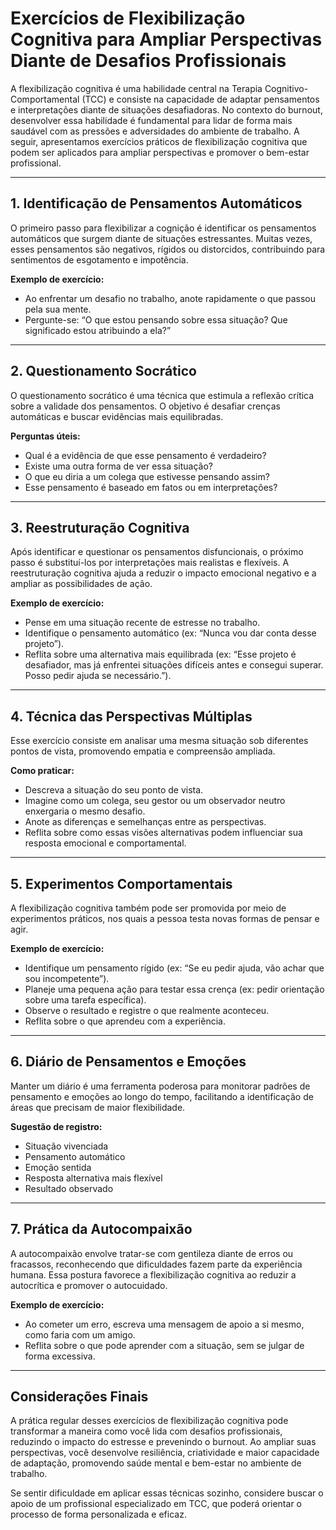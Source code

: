 
# Exercícios de Flexibilização Cognitiva para Ampliar Perspectivas Diante de Desafios Profissionais

A flexibilização cognitiva é uma habilidade central na Terapia Cognitivo-Comportamental (TCC) e consiste na capacidade de adaptar pensamentos e interpretações diante de situações desafiadoras. No contexto do burnout, desenvolver essa habilidade é fundamental para lidar de forma mais saudável com as pressões e adversidades do ambiente de trabalho. A seguir, apresentamos exercícios práticos de flexibilização cognitiva que podem ser aplicados para ampliar perspectivas e promover o bem-estar profissional.

---

## 1. Identificação de Pensamentos Automáticos

O primeiro passo para flexibilizar a cognição é identificar os pensamentos automáticos que surgem diante de situações estressantes. Muitas vezes, esses pensamentos são negativos, rígidos ou distorcidos, contribuindo para sentimentos de esgotamento e impotência.

**Exemplo de exercício:**
- Ao enfrentar um desafio no trabalho, anote rapidamente o que passou pela sua mente.
- Pergunte-se: “O que estou pensando sobre essa situação? Que significado estou atribuindo a ela?”

---

## 2. Questionamento Socrático

O questionamento socrático é uma técnica que estimula a reflexão crítica sobre a validade dos pensamentos. O objetivo é desafiar crenças automáticas e buscar evidências mais equilibradas.

**Perguntas úteis:**
- Qual é a evidência de que esse pensamento é verdadeiro?
- Existe uma outra forma de ver essa situação?
- O que eu diria a um colega que estivesse pensando assim?
- Esse pensamento é baseado em fatos ou em interpretações?

---

## 3. Reestruturação Cognitiva

Após identificar e questionar os pensamentos disfuncionais, o próximo passo é substituí-los por interpretações mais realistas e flexíveis. A reestruturação cognitiva ajuda a reduzir o impacto emocional negativo e a ampliar as possibilidades de ação.

**Exemplo de exercício:**
- Pense em uma situação recente de estresse no trabalho.
- Identifique o pensamento automático (ex: “Nunca vou dar conta desse projeto”).
- Reflita sobre uma alternativa mais equilibrada (ex: “Esse projeto é desafiador, mas já enfrentei situações difíceis antes e consegui superar. Posso pedir ajuda se necessário.”).

---

## 4. Técnica das Perspectivas Múltiplas

Esse exercício consiste em analisar uma mesma situação sob diferentes pontos de vista, promovendo empatia e compreensão ampliada.

**Como praticar:**
- Descreva a situação do seu ponto de vista.
- Imagine como um colega, seu gestor ou um observador neutro enxergaria o mesmo desafio.
- Anote as diferenças e semelhanças entre as perspectivas.
- Reflita sobre como essas visões alternativas podem influenciar sua resposta emocional e comportamental.

---

## 5. Experimentos Comportamentais

A flexibilização cognitiva também pode ser promovida por meio de experimentos práticos, nos quais a pessoa testa novas formas de pensar e agir.

**Exemplo de exercício:**
- Identifique um pensamento rígido (ex: “Se eu pedir ajuda, vão achar que sou incompetente”).
- Planeje uma pequena ação para testar essa crença (ex: pedir orientação sobre uma tarefa específica).
- Observe o resultado e registre o que realmente aconteceu.
- Reflita sobre o que aprendeu com a experiência.

---

## 6. Diário de Pensamentos e Emoções

Manter um diário é uma ferramenta poderosa para monitorar padrões de pensamento e emoções ao longo do tempo, facilitando a identificação de áreas que precisam de maior flexibilidade.

**Sugestão de registro:**
- Situação vivenciada
- Pensamento automático
- Emoção sentida
- Resposta alternativa mais flexível
- Resultado observado

---

## 7. Prática da Autocompaixão

A autocompaixão envolve tratar-se com gentileza diante de erros ou fracassos, reconhecendo que dificuldades fazem parte da experiência humana. Essa postura favorece a flexibilização cognitiva ao reduzir a autocrítica e promover o autocuidado.

**Exemplo de exercício:**
- Ao cometer um erro, escreva uma mensagem de apoio a si mesmo, como faria com um amigo.
- Reflita sobre o que pode aprender com a situação, sem se julgar de forma excessiva.

---

## Considerações Finais

A prática regular desses exercícios de flexibilização cognitiva pode transformar a maneira como você lida com desafios profissionais, reduzindo o impacto do estresse e prevenindo o burnout. Ao ampliar suas perspectivas, você desenvolve resiliência, criatividade e maior capacidade de adaptação, promovendo saúde mental e bem-estar no ambiente de trabalho.

Se sentir dificuldade em aplicar essas técnicas sozinho, considere buscar o apoio de um profissional especializado em TCC, que poderá orientar o processo de forma personalizada e eficaz.
```
